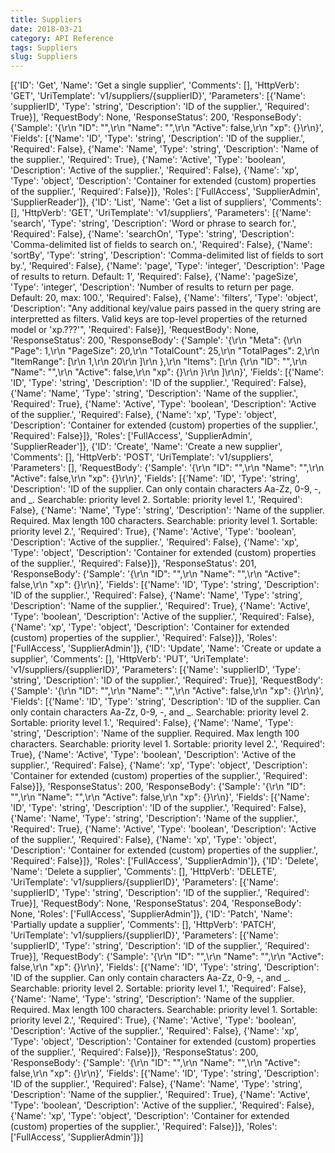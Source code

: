 ```yaml
---
title: Suppliers
date: 2018-03-21
category: API Reference
tags: Suppliers
slug: Suppliers
---
```

[{'ID': 'Get', 'Name': 'Get a single supplier', 'Comments': [], 'HttpVerb': 'GET', 'UriTemplate': 'v1/suppliers/{supplierID}', 'Parameters': [{'Name': 'supplierID', 'Type': 'string', 'Description': 'ID of the supplier.', 'Required': True}], 'RequestBody': None, 'ResponseStatus': 200, 'ResponseBody': {'Sample': '{\r\n  "ID": "",\r\n  "Name": "",\r\n  "Active": false,\r\n  "xp": {}\r\n}', 'Fields': [{'Name': 'ID', 'Type': 'string', 'Description': 'ID of the supplier.', 'Required': False}, {'Name': 'Name', 'Type': 'string', 'Description': 'Name of the supplier.', 'Required': True}, {'Name': 'Active', 'Type': 'boolean', 'Description': 'Active of the supplier.', 'Required': False}, {'Name': 'xp', 'Type': 'object', 'Description': 'Container for extended (custom) properties of the supplier.', 'Required': False}]}, 'Roles': ['FullAccess', 'SupplierAdmin', 'SupplierReader']}, {'ID': 'List', 'Name': 'Get a list of suppliers', 'Comments': [], 'HttpVerb': 'GET', 'UriTemplate': 'v1/suppliers', 'Parameters': [{'Name': 'search', 'Type': 'string', 'Description': 'Word or phrase to search for.', 'Required': False}, {'Name': 'searchOn', 'Type': 'string', 'Description': 'Comma-delimited list of fields to search on.', 'Required': False}, {'Name': 'sortBy', 'Type': 'string', 'Description': 'Comma-delimited list of fields to sort by.', 'Required': False}, {'Name': 'page', 'Type': 'integer', 'Description': 'Page of results to return. Default: 1', 'Required': False}, {'Name': 'pageSize', 'Type': 'integer', 'Description': 'Number of results to return per page. Default: 20, max: 100.', 'Required': False}, {'Name': 'filters', 'Type': 'object', 'Description': "Any additional key/value pairs passed in the query string are interpretted as filters. Valid keys are top-level properties of the returned model or 'xp.???'", 'Required': False}], 'RequestBody': None, 'ResponseStatus': 200, 'ResponseBody': {'Sample': '{\r\n  "Meta": {\r\n    "Page": 1,\r\n    "PageSize": 20,\r\n    "TotalCount": 25,\r\n    "TotalPages": 2,\r\n    "ItemRange": [\r\n      1,\r\n      20\r\n    ]\r\n  },\r\n  "Items": [\r\n    {\r\n      "ID": "",\r\n      "Name": "",\r\n      "Active": false,\r\n      "xp": {}\r\n    }\r\n  ]\r\n}', 'Fields': [{'Name': 'ID', 'Type': 'string', 'Description': 'ID of the supplier.', 'Required': False}, {'Name': 'Name', 'Type': 'string', 'Description': 'Name of the supplier.', 'Required': True}, {'Name': 'Active', 'Type': 'boolean', 'Description': 'Active of the supplier.', 'Required': False}, {'Name': 'xp', 'Type': 'object', 'Description': 'Container for extended (custom) properties of the supplier.', 'Required': False}]}, 'Roles': ['FullAccess', 'SupplierAdmin', 'SupplierReader']}, {'ID': 'Create', 'Name': 'Create a new supplier', 'Comments': [], 'HttpVerb': 'POST', 'UriTemplate': 'v1/suppliers', 'Parameters': [], 'RequestBody': {'Sample': '{\r\n  "ID": "",\r\n  "Name": "",\r\n  "Active": false,\r\n  "xp": {}\r\n}', 'Fields': [{'Name': 'ID', 'Type': 'string', 'Description': 'ID of the supplier. Can only contain characters Aa-Zz, 0-9, -, and _. Searchable: priority level 2. Sortable: priority level 1.', 'Required': False}, {'Name': 'Name', 'Type': 'string', 'Description': 'Name of the supplier. Required. Max length 100 characters. Searchable: priority level 1. Sortable: priority level 2.', 'Required': True}, {'Name': 'Active', 'Type': 'boolean', 'Description': 'Active of the supplier.', 'Required': False}, {'Name': 'xp', 'Type': 'object', 'Description': 'Container for extended (custom) properties of the supplier.', 'Required': False}]}, 'ResponseStatus': 201, 'ResponseBody': {'Sample': '{\r\n  "ID": "",\r\n  "Name": "",\r\n  "Active": false,\r\n  "xp": {}\r\n}', 'Fields': [{'Name': 'ID', 'Type': 'string', 'Description': 'ID of the supplier.', 'Required': False}, {'Name': 'Name', 'Type': 'string', 'Description': 'Name of the supplier.', 'Required': True}, {'Name': 'Active', 'Type': 'boolean', 'Description': 'Active of the supplier.', 'Required': False}, {'Name': 'xp', 'Type': 'object', 'Description': 'Container for extended (custom) properties of the supplier.', 'Required': False}]}, 'Roles': ['FullAccess', 'SupplierAdmin']}, {'ID': 'Update', 'Name': 'Create or update a supplier', 'Comments': [], 'HttpVerb': 'PUT', 'UriTemplate': 'v1/suppliers/{supplierID}', 'Parameters': [{'Name': 'supplierID', 'Type': 'string', 'Description': 'ID of the supplier.', 'Required': True}], 'RequestBody': {'Sample': '{\r\n  "ID": "",\r\n  "Name": "",\r\n  "Active": false,\r\n  "xp": {}\r\n}', 'Fields': [{'Name': 'ID', 'Type': 'string', 'Description': 'ID of the supplier. Can only contain characters Aa-Zz, 0-9, -, and _. Searchable: priority level 2. Sortable: priority level 1.', 'Required': False}, {'Name': 'Name', 'Type': 'string', 'Description': 'Name of the supplier. Required. Max length 100 characters. Searchable: priority level 1. Sortable: priority level 2.', 'Required': True}, {'Name': 'Active', 'Type': 'boolean', 'Description': 'Active of the supplier.', 'Required': False}, {'Name': 'xp', 'Type': 'object', 'Description': 'Container for extended (custom) properties of the supplier.', 'Required': False}]}, 'ResponseStatus': 200, 'ResponseBody': {'Sample': '{\r\n  "ID": "",\r\n  "Name": "",\r\n  "Active": false,\r\n  "xp": {}\r\n}', 'Fields': [{'Name': 'ID', 'Type': 'string', 'Description': 'ID of the supplier.', 'Required': False}, {'Name': 'Name', 'Type': 'string', 'Description': 'Name of the supplier.', 'Required': True}, {'Name': 'Active', 'Type': 'boolean', 'Description': 'Active of the supplier.', 'Required': False}, {'Name': 'xp', 'Type': 'object', 'Description': 'Container for extended (custom) properties of the supplier.', 'Required': False}]}, 'Roles': ['FullAccess', 'SupplierAdmin']}, {'ID': 'Delete', 'Name': 'Delete a supplier', 'Comments': [], 'HttpVerb': 'DELETE', 'UriTemplate': 'v1/suppliers/{supplierID}', 'Parameters': [{'Name': 'supplierID', 'Type': 'string', 'Description': 'ID of the supplier.', 'Required': True}], 'RequestBody': None, 'ResponseStatus': 204, 'ResponseBody': None, 'Roles': ['FullAccess', 'SupplierAdmin']}, {'ID': 'Patch', 'Name': 'Partially update a supplier', 'Comments': [], 'HttpVerb': 'PATCH', 'UriTemplate': 'v1/suppliers/{supplierID}', 'Parameters': [{'Name': 'supplierID', 'Type': 'string', 'Description': 'ID of the supplier.', 'Required': True}], 'RequestBody': {'Sample': '{\r\n  "ID": "",\r\n  "Name": "",\r\n  "Active": false,\r\n  "xp": {}\r\n}', 'Fields': [{'Name': 'ID', 'Type': 'string', 'Description': 'ID of the supplier. Can only contain characters Aa-Zz, 0-9, -, and _. Searchable: priority level 2. Sortable: priority level 1.', 'Required': False}, {'Name': 'Name', 'Type': 'string', 'Description': 'Name of the supplier. Required. Max length 100 characters. Searchable: priority level 1. Sortable: priority level 2.', 'Required': True}, {'Name': 'Active', 'Type': 'boolean', 'Description': 'Active of the supplier.', 'Required': False}, {'Name': 'xp', 'Type': 'object', 'Description': 'Container for extended (custom) properties of the supplier.', 'Required': False}]}, 'ResponseStatus': 200, 'ResponseBody': {'Sample': '{\r\n  "ID": "",\r\n  "Name": "",\r\n  "Active": false,\r\n  "xp": {}\r\n}', 'Fields': [{'Name': 'ID', 'Type': 'string', 'Description': 'ID of the supplier.', 'Required': False}, {'Name': 'Name', 'Type': 'string', 'Description': 'Name of the supplier.', 'Required': True}, {'Name': 'Active', 'Type': 'boolean', 'Description': 'Active of the supplier.', 'Required': False}, {'Name': 'xp', 'Type': 'object', 'Description': 'Container for extended (custom) properties of the supplier.', 'Required': False}]}, 'Roles': ['FullAccess', 'SupplierAdmin']}]